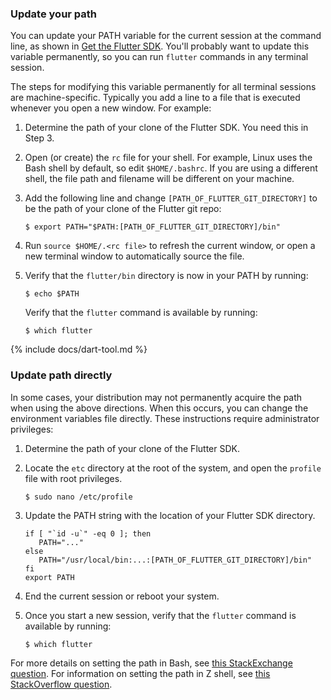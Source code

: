 ### Update your path

You can update your PATH variable for the current session at
the command line, as shown in [Get the Flutter SDK][].
You'll probably want to update this variable permanently,
so you can run `flutter` commands in any terminal session.

The steps for modifying this variable permanently for
all terminal sessions are machine-specific.
Typically you add a line to a file that is executed
whenever you open a new window. For example:

 1. Determine the path of your clone of the Flutter SDK.
    You need this in Step 3.
 2. Open (or create) the `rc` file for your shell.
    For example, Linux uses the Bash shell by default,
    so edit `$HOME/.bashrc`.
    If you are using a different shell, the file path
    and filename will be different on your machine.
 3. Add the following line and change
    `[PATH_OF_FLUTTER_GIT_DIRECTORY]` to be
    the path of your clone of the Flutter git repo:

    ```terminal
    $ export PATH="$PATH:[PATH_OF_FLUTTER_GIT_DIRECTORY]/bin"
    ```

 4. Run `source $HOME/.<rc file>`
    to refresh the current window,
    or open a new terminal window to
    automatically source the file.
 5. Verify that the `flutter/bin` directory
    is now in your PATH by running:

    ```terminal
    $ echo $PATH
    ```
    Verify that the `flutter` command is available by running:

    ```terminal
    $ which flutter
    ```

{% include docs/dart-tool.md %}

### Update path directly

In some cases, your distribution may not permanently acquire
the path when using the above directions. When this occurs,
you can change the environment variables file directly.
These instructions require administrator privileges:

   1. Determine the path of your clone of the Flutter SDK.

   2. Locate the `etc` directory at the root of the system,
      and open the `profile` file with root privileges.

        ```terminal
        $ sudo nano /etc/profile
        ```
   3. Update the PATH string with the location of your
      Flutter SDK directory.

      ```shell
      if [ "`id -u`" -eq 0 ]; then
         PATH="..."
      else
         PATH="/usr/local/bin:...:[PATH_OF_FLUTTER_GIT_DIRECTORY]/bin"
      fi
      export PATH
      ```

   4. End the current session or reboot your system.
   5. Once you start a new session, verify that the
      `flutter` command is available by running:

      ```terminal
      $ which flutter
      ```

For more details on setting the path in Bash,
see [this StackExchange question][bash].
For information on setting the path in Z shell,
see [this StackOverflow question][zsh].


[Get the Flutter SDK]: #get-sdk
[bash]: https://unix.stackexchange.com/questions/26047/how-to-correctly-add-a-path-to-path
[zsh]: https://stackoverflow.com/questions/11530090/adding-a-new-entry-to-the-path-variable-in-zsh
